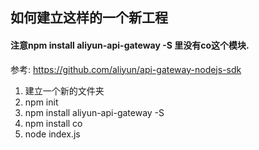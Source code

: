 ## 如何建立这样的一个新工程
#### 注意npm install aliyun-api-gateway -S 里没有co这个模块.
参考: https://github.com/aliyun/api-gateway-nodejs-sdk
1.  建立一个新的文件夹
2.  npm init
3.  npm install aliyun-api-gateway -S
4.  npm install co 
5.  node index.js
